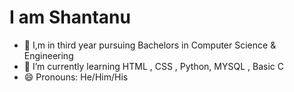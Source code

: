 # I am Shantanu
- 🏫 I,m in third year pursuing Bachelors in Computer Science & Engineering 
- 🌱 I’m currently learning HTML , CSS , Python, MYSQL , Basic C
- 😄 Pronouns: He/Him/His
